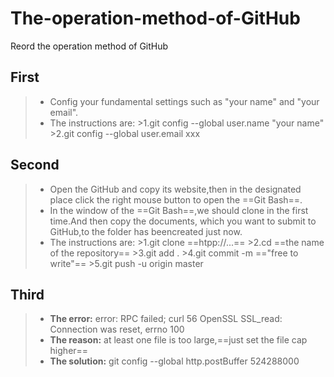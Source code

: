 # The-operation-method-of-GitHub
Reord the operation method of GitHub
## First
>- Config your fundamental settings such as "your name" and "your email".
>- The instructions are:
    >1.git config --global user.name "your name"
    >2.git config --global user.email xxx
## Second
>- Open the GitHub and copy its website,then in the designated place click the right mouse button to open the ==Git Bash==.
>- In the window of the ==Git Bash==,we should clone in the first time.And then copy the documents, which you want to submit to GitHub,to the folder has beencreated just now.
>- The instructions are:
    >1.git clone ==htpp://...==
    >2.cd ==the name of the repository==
    >3.git add .
    >4.git commit -m =="free to write"==
    >5.git push -u origin master
## Third
>- **The error:**
error: RPC failed; curl 56 OpenSSL SSL_read: Connection was reset, errno 100
>- **The reason:**
at least one file is too large,==just set the file cap higher==
>- **The solution:**
git config --global http.postBuffer  524288000
